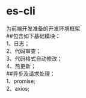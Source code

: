 # es-cli
为前端开发准备的开发环境框架  
##包含如下基础模块：  
  1、日志；  
  2、代码审查；  
  3、代码格式自动修改；  
  4、热更新；  
##异步及请求处理：    
  1、promise;  
  2、axios;
